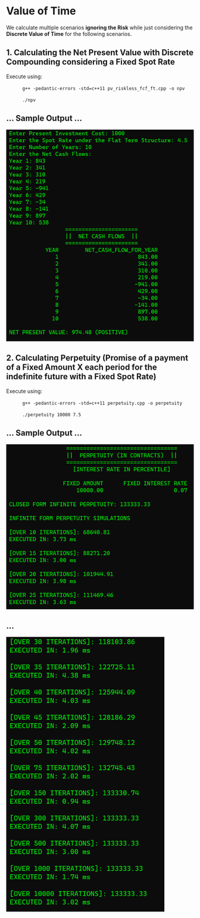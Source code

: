 # Value of Time

We calculate multiple scenarios **ignoring the Risk** while just considering the **Discrete Value of Time** for the following scenarios.

## 1. Calculating the Net Present Value with Discrete Compounding considering a Fixed Spot Rate

Execute using:

&nbsp;&nbsp;&nbsp;&nbsp;&nbsp;&nbsp;&nbsp;&nbsp;&nbsp;&nbsp; `g++ -pedantic-errors -std=c++11 pv_riskless_fcf_ft.cpp -o npv`

&nbsp;&nbsp;&nbsp;&nbsp;&nbsp;&nbsp;&nbsp;&nbsp;&nbsp;&nbsp; `./npv`

## ... Sample Output ... ##

<img src="vot_1.png" alt="vot_1" width = "600"/>

## 2. Calculating Perpetuity (Promise of a payment of a Fixed Amount X each period for the indefinite future with a Fixed Spot Rate) ##

Execute using:

&nbsp;&nbsp;&nbsp;&nbsp;&nbsp;&nbsp;&nbsp;&nbsp;&nbsp;&nbsp; `g++ -pedantic-errors -std=c++11 perpetuity.cpp -o perpetuity`

&nbsp;&nbsp;&nbsp;&nbsp;&nbsp;&nbsp;&nbsp;&nbsp;&nbsp;&nbsp; `./perpetuity 10000 7.5`

## ... Sample Output ... ##

<img src="vot_2.png" alt="vot_2" width = "600"/>

## ... ##

<img src="vot_3.png" alt="vot_3" width = "425"/>
